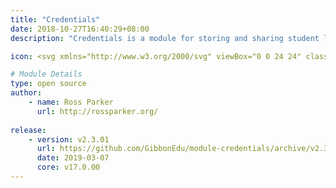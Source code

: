 ```yaml
---
title: "Credentials"
date: 2018-10-27T16:40:29+08:00
description: "Credentials is a module for storing and sharing student login details: it is aimed at helping teachers of young students retrieve forgotten usernames and passwords for the various systems they use. IT IS NOT DESIGNED FOR STORAGE OF IMPORTANT PASSWORDS PROTECTING SENSITIVE DATA."

icon: <svg xmlns="http://www.w3.org/2000/svg" viewBox="0 0 24 24" class="w-8 icon-lock-open"><path class="fill-current" d="M11 16.73V18a1 1 0 0 0 2 0v-1.27a2 2 0 1 0-2 0zM5 10h14a2 2 0 0 1 2 2v8a2 2 0 0 1-2 2H5a2 2 0 0 1-2-2v-8c0-1.1.9-2 2-2z"></path><path class="fill-primary" d="M12 19a1 1 0 0 0 1-1v-1.27A2 2 0 0 0 12 13v-3h7a2 2 0 0 1 2 2v8a2 2 0 0 1-2 2h-7v-3zm5-12a1 1 0 0 1-2 0 3 3 0 0 0-6 0v3H7V7a5 5 0 1 1 10 0z"></path></svg>

# Module Details
type: open source
author: 
    - name: Ross Parker
      url: http://rossparker.org/
    
release: 
    - version: v2.3.01
      url: https://github.com/GibbonEdu/module-credentials/archive/v2.3.01.zip
      date: 2019-03-07
      core: v17.0.00
---
```


